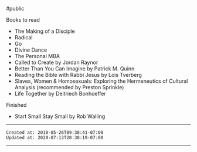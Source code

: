 #public

Books to read

*   The Making of a Disciple
*   Radical
*   Go
*   Divine Dance
*   The Personal MBA
*   Called to Create by Jordan Raynor
*   Better Than You Can Imagine by Patrick M. Quinn
*   Reading the Bible with Rabbi Jesus by Lois Tverberg
*   Slaves, Women & Homosexuals: Exploring the Hermeneutics of Cultural Analysis (recommended by Preston Sprinkle)
*   Life Together by Deitriech Bonhoeffer

Finished

*   Start Small Stay Small by Rob Walling

---
    Created at: 2018-05-26T09:38:41-07:00
    Updated at: 2020-07-13T20:38:19-07:00
	
---